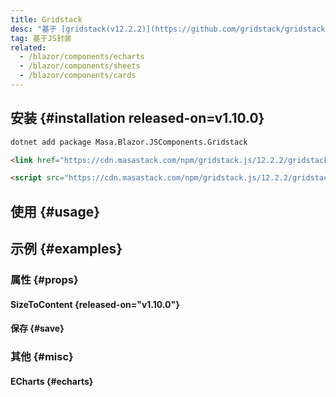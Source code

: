 ```yaml
---
title: Gridstack
desc: "基于 [gridstack(v12.2.2)](https://github.com/gridstack/gridstack.js) 封装。"
tag: 基于JS封装
related:
  - /blazor/components/echarts
  - /blazor/components/sheets
  - /blazor/components/cards
---
```


## 安装 {#installation released-on=v1.10.0}

```bash
dotnet add package Masa.Blazor.JSComponents.Gridstack
```

```html
<link href="https://cdn.masastack.com/npm/gridstack.js/12.2.2/gridstack.min.css" rel="stylesheet">
```

```html
<script src="https://cdn.masastack.com/npm/gridstack.js/12.2.2/gridstack-all.min.js"></script>
```

## 使用 {#usage}

<masa-example file="Examples.components.gridstack.Usage"></masa-example>

## 示例 {#examples}

### 属性 {#props}

#### SizeToContent {released-on="v1.10.0"}

<masa-example file="Examples.components.gridstack.SizeToContent"></masa-example>

#### 保存 {#save}

<masa-example file="Examples.components.gridstack.Save"></masa-example>

### 其他 {#misc}

#### ECharts {#echarts}

<masa-example file="Examples.components.gridstack.ECharts"></masa-example>
